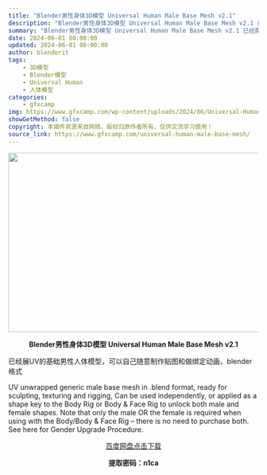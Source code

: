 ```yaml
---
title: "Blender男性身体3D模型 Universal Human Male Base Mesh v2.1"
description: "Blender男性身体3D模型 Universal Human Male Base Mesh v2.1 已经展UV的基础男性人体模型，可以自己随意制作贴图和做绑定动画，blender格式 UV unw..."
summary: "Blender男性身体3D模型 Universal Human Male Base Mesh v2.1 已经展UV的基础男性人体模型，可以自己随意制作贴图和做绑定动画，blender格式 UV unw..."
date: 2024-06-01 00:00:00
updated: 2024-06-01 00:00:00
author: blenderit
tags: 
    - 3D模型
    - Blender模型
    - Universal Human
    - 人体模型
categories:
    - gfxcamp
img: https://www.gfxcamp.com/wp-content/uploads/2024/06/Universal-Human-Male-Base.jpg
showGetMethod: false
copyright: 本插件资源来自网络，版权归原作者所有，仅供交流学习使用！
source_link: https://www.gfxcamp.com/universal-human-male-base-mesh/
---
```

<div><p><img decoding="async" class="aligncenter size-full wp-image-121920" src="https://www.gfxcamp.com/wp-content/uploads/2024/06/Universal-Human-Male-Base.jpg" data-src="https://www.gfxcamp.com/wp-content/uploads/2024/06/Universal-Human-Male-Base.jpg" alt="" width="640" height="360" data-srcset="https://www.gfxcamp.com/wp-content/uploads/2024/06/Universal-Human-Male-Base.jpg 640w, https://www.gfxcamp.com/wp-content/uploads/2024/06/Universal-Human-Male-Base-150x84.jpg 150w" data-sizes="(max-width: 640px) 100vw, 640px"></p><p style="text-align: center;"><strong>Blender男性身体3D模型 Universal Human Male Base Mesh v2.1</strong></p><p>已经展UV的基础男性人体模型，可以自己随意制作贴图和做绑定动画，blender格式</p><p>UV unwrapped generic male base mesh in .blend format, ready for sculpting, texturing and rigging, Can be used independently, or applied as a shape key to the Body Rig or Body &amp; Face Rig to unlock both male and female shapes. Note that only the male OR the female is required when using with the Body/Body &amp; Face Rig – there is no need to purchase both. See here for Gender Upgrade Procedure.</p><p style="text-align: center;"><a class="maxbutton-3 maxbutton maxbutton-baidu" target="_blank" rel="noopener" href="https://pan.baidu.com/s/1hkpQp1rE7lhHg3PTseRR9A?pwd=n1ca"><span class="mb-text">百度网盘点击下载</span></a></p><p style="text-align: center;"><strong>提取密码：n1ca</strong></p></div>